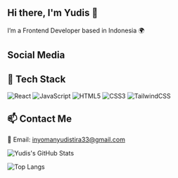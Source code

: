 ## Hi there, I'm Yudis 👋

I’m a Frontend Developer based in Indonesia 🌍

## Social Media


## 🚀 Tech Stack
![React](https://img.shields.io/badge/React-20232A?style=for-the-badge&logo=react&logoColor=61DAFB)
![JavaScript](https://img.shields.io/badge/JavaScript-323330?style=for-the-badge&logo=javascript)
![HTML5](https://img.shields.io/badge/HTML5-E34F26?style=for-the-badge&logo=html5&logoColor=white)
![CSS3](https://img.shields.io/badge/CSS3-1572B6?style=for-the-badge&logo=css3)
![TailwindCSS](https://img.shields.io/badge/Tailwind_CSS-38B2AC?style=for-the-badge&logo=tailwind-css&logoColor=white)

## 📫 Contact Me
📧 Email: inyomanyudistira33@gmail.com  

![Yudis's GitHub Stats](https://github-readme-stats.vercel.app/api?username=yudisdev&show_icons=true&theme=tokyonight)

![Top Langs](https://github-readme-stats.vercel.app/api/top-langs/?username=yudisdev&layout=compact&theme=tokyonight)

